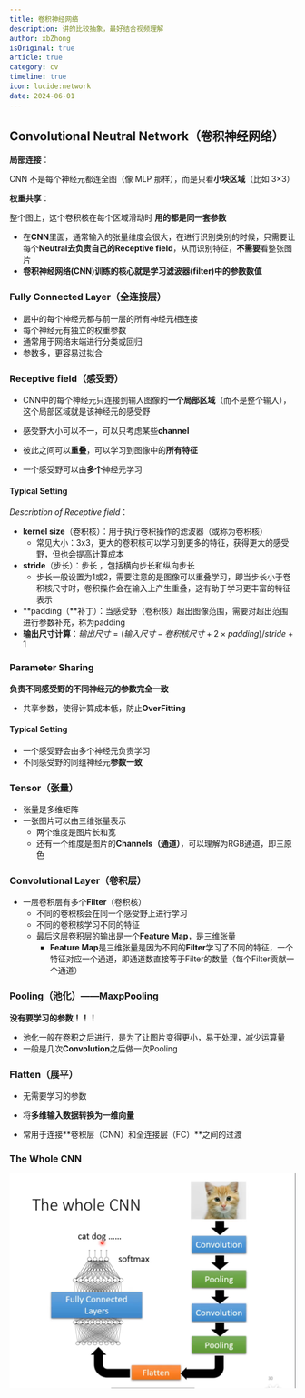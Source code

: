 ```yaml
---
title: 卷积神经网络
description: 讲的比较抽象，最好结合视频理解 
author: xbZhong
isOriginal: true
article: true
category: cv
timeline: true
icon: lucide:network
date: 2024-06-01
---
```



## Convolutional Neutral Network（卷积神经网络）

**局部连接**：

CNN 不是每个神经元都连全图（像 MLP 那样），而是只看**小块区域**（比如 3×3）

**权重共享**：

整个图上，这个卷积核在每个区域滑动时 **用的都是同一套参数**

- 在**CNN**里面，通常输入的张量维度会很大，在进行识别类别的时候，只需要让每个**Neutral去负责自己的Receptive field**，从而识别特征，**不需要**看整张图片
- **卷积神经网络(CNN)训练的核心就是学习滤波器(filter)中的参数数值**

### Fully Connected Layer（全连接层）

- 层中的每个神经元都与前一层的所有神经元相连接
- 每个神经元有独立的权重参数
- 通常用于网络末端进行分类或回归
- 参数多，更容易过拟合

### Receptive field（感受野）

- CNN中的每个神经元只连接到输入图像的**一个局部区域**（而不是整个输入），这个局部区域就是该神经元的感受野

- 感受野大小可以不一，可以只考虑某些**channel**
- 彼此之间可以**重叠**，可以学习到图像中的**所有特征**
- 一个感受野可以由**多个**神经元学习

#### Typical Setting

*Description of Receptive field*：

- **kernel size**（卷积核）：用于执行卷积操作的滤波器（或称为卷积核）
  - 常见大小：3x3，更大的卷积核可以学习到更多的特征，获得更大的感受野，但也会提高计算成本
- **stride**（步长）：步长 ，包括横向步长和纵向步长
  - 步长一般设置为1或2，需要注意的是图像可以重叠学习，即当步长小于卷积核尺寸时，卷积操作会在输入上产生重叠，这有助于学习更丰富的特征表示
- **padding（**补丁）：当感受野（卷积核）超出图像范围，需要对超出范围进行参数补充，称为padding
- **输出尺寸计算**：$输出尺寸 = (输入尺寸 - 卷积核尺寸 + 2 × padding) / stride + 1$

### Parameter Sharing

**负责不同感受野的不同神经元的参数完全一致**

- 共享参数，使得计算成本低，防止**OverFitting**

#### Typical Setting

- 一个感受野会由多个神经元负责学习
- 不同感受野的同组神经元**参数一致**

### Tensor（张量）

- 张量是多维矩阵
- 一张图片可以由三维张量表示
  - 两个维度是图片长和宽
  - 还有一个维度是图片的**Channels（通道）**，可以理解为RGB通道，即三原色



### Convolutional Layer（卷积层）

- 一层卷积层有多个**Filter**（卷积核）
  - 不同的卷积核会在同一个感受野上进行学习
  - 不同的卷积核学习不同的特征
  - 最后这层卷积层的输出是一个**Feature Map**，是三维张量
    - **Feature Map**是三维张量是因为不同的**Filter**学习了不同的特征，一个特征对应一个通道，即通道数直接等于Filter的数量（每个Filter贡献一个通道）

### Pooling（池化）——MaxpPooling

**没有要学习的参数！！！**

- 池化一般在卷积之后进行，是为了让图片变得更小，易于处理，减少运算量
- 一般是几次**Convolution**之后做一次Pooling

### Flatten（展平）

- 无需要学习的参数

- 将**多维输入数据转换为一维向量**
- 常用于连接**卷积层（CNN）和全连接层（FC）**之间的过渡

### The Whole CNN

![image-20250417180348074](/screenshot/dl/image-20250417180348074.png)